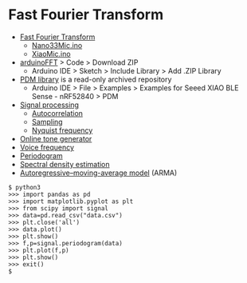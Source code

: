 # Fast Fourier Transform
* [Fast Fourier Transform](https://en.wikipedia.org/wiki/Fast_Fourier_transform)
  * [Nano33Mic.ino](https://github.com/antigones/nano33micRGB)
  * [XiaoMic.ino](/lesson6/xiao/fft/XiaoMic.ino)
* [arduinoFFT](https://github.com/kosme/arduinoFFT) > Code > Download ZIP
  * Arduino IDE > Sketch > Include Library > Add .ZIP Library
* [PDM library](https://github.com/arduino/ArduinoCore-nRF528x-mbedos/tree/master/libraries/PDM) is a read-only archived repository
  * Arduino IDE > File > Examples > Examples for Seeed XIAO BLE Sense - nRF52840 > PDM
* [Signal processing](https://en.wikipedia.org/wiki/Signal_processing)  
  * [Autocorrelation](https://en.wikipedia.org/wiki/Autocorrelation)
  * [Sampling](https://en.wikipedia.org/wiki/Sampling_(signal_processing))
  * [Nyquist frequency](https://en.wikipedia.org/wiki/Nyquist_frequency)
* [Online tone generator](https://onlinetonegenerator.com/)
* [Voice frequency](https://en.wikipedia.org/wiki/Voice_frequency)
* [Periodogram](https://en.wikipedia.org/wiki/Periodogram)
* [Spectral density estimation](https://en.wikipedia.org/wiki/Spectral_density_estimation)
* [Autoregressive–moving-average model](https://en.wikipedia.org/wiki/Autoregressive%E2%80%93moving-average_model) (ARMA)
```
$ python3
>>> import pandas as pd
>>> import matplotlib.pyplot as plt
>>> from scipy import signal
>>> data=pd.read_csv("data.csv")
>>> plt.close('all')
>>> data.plot()
>>> plt.show()
>>> f,p=signal.periodogram(data)
>>> plt.plot(f,p)
>>> plt.show()
>>> exit()
$ 
```
